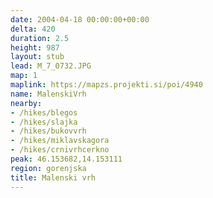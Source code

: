 ```yaml
---
date: 2004-04-18 00:00:00+00:00
delta: 420
duration: 2.5
height: 987
layout: stub
lead: M_7_0732.JPG
map: 1
maplink: https://mapzs.projekti.si/poi/4940
name: MalenskiVrh
nearby:
- /hikes/blegos
- /hikes/slajka
- /hikes/bukovvrh
- /hikes/miklavskagora
- /hikes/crnivrhcerkno
peak: 46.153682,14.153111
region: gorenjska
title: Malenski vrh
---
```

